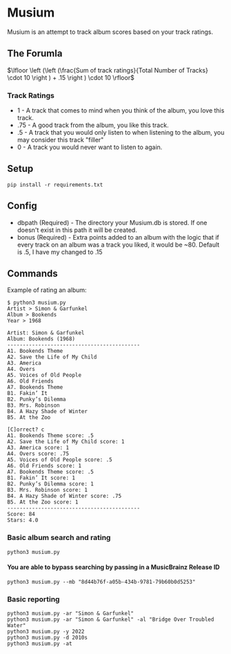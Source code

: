 # Musium

Musium is an attempt to track album scores based on your track ratings.

## The Forumla

$\lfloor \left (\left (\frac{Sum of track ratings}{Total Number of Tracks} \cdot 10  \right ) + .15  \right ) \cdot 10 \rfloor$

### Track Ratings
* 1   - A track that comes to mind when you think of the album, you love this track.
* .75 - A good track from the album, you like this track.
* .5  - A track that you would only listen to when listening to the album, you may consider this track "filler"
* 0 - A track you would never want to listen to again.

## Setup
```console
pip install -r requirements.txt
```

## Config
* dbpath (Required) - The directory your Musium.db is stored. If one doesn't exist in this path it will be created.
* bonus (Required) - Extra points added to an album with the logic that if every track on an album was a track you liked, it would be ~80. Default is .5, I have my changed to .15

## Commands
Example of rating an album:
```console
$ python3 musium.py
Artist > Simon & Garfunkel
Album > Bookends
Year > 1968

Artist: Simon & Garfunkel
Album: Bookends (1968)
-------------------------------------------
A1. Bookends Theme
A2. Save the Life of My Child
A3. America
A4. Overs
A5. Voices of Old People
A6. Old Friends
A7. Bookends Theme
B1. Fakin’ It
B2. Punky’s Dilemma
B3. Mrs. Robinson
B4. A Hazy Shade of Winter
B5. At the Zoo

[C]orrect? c
A1. Bookends Theme score: .5
A2. Save the Life of My Child score: 1
A3. America score: 1
A4. Overs score: .75
A5. Voices of Old People score: .5
A6. Old Friends score: 1
A7. Bookends Theme score: .5
B1. Fakin’ It score: 1
B2. Punky’s Dilemma score: 1
B3. Mrs. Robinson score: 1
B4. A Hazy Shade of Winter score: .75
B5. At the Zoo score: 1
-------------------------------------------
Score: 84
Stars: 4.0
```

### Basic album search and rating
```console
python3 musium.py
```

#### You are able to bypass searching by passing in a MusicBrainz Release ID
```console
python3 musium.py --mb "8d44b76f-a05b-434b-9781-79b60b0d5253"
```

### Basic reporting
```console
python3 musium.py -ar "Simon & Garfunkel"
python3 musium.py -ar "Simon & Garfunkel" -al "Bridge Over Troubled Water"
python3 musium.py -y 2022
python3 musium.py -d 2010s
python3 musium.py -at
```